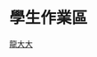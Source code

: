 # 學生作業區

[龍大大](https://github.com/MyDearGreatTeacher/PHP)


[](https://github.com)


[](https://github.com)


[](https://github.com)


[](https://github.com)
